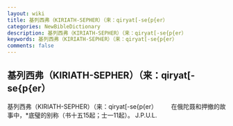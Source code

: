 ```yaml
---
layout: wiki
title: 基列西弗（KIRIATH-SEPHER）（来：qiryat[-se{p{er）
categories: NewBibleDictionary
description: 基列西弗（KIRIATH-SEPHER）（来：qiryat[-se{p{er）
keywords: 基列西弗（KIRIATH-SEPHER）（来：qiryat[-se{p{er）
comments: false
---
```


## 基列西弗（KIRIATH-SEPHER）（来：qiryat[-se{p{er）



基列西弗（KIRIATH-SEPHER）（来：qiryat[-se{p{er）
　　在俄陀聂和押撤的故事中，*底璧的别称（书十五15起；士一11起）。
J.P.U.L.




